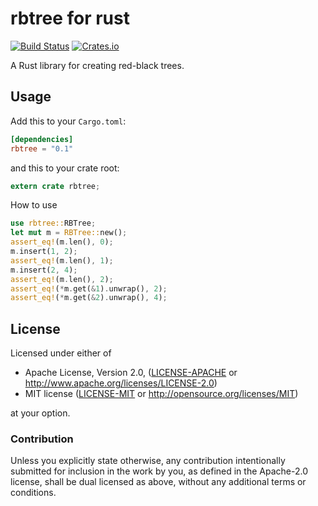 rbtree for rust
=====================

[![Build Status](https://travis-ci.org/tickbh/rbtree-rs.svg?branch=master)](https://travis-ci.org/tickbh/rbtree-rs) [![Crates.io](https://img.shields.io/crates/v/rbtree.svg)](https://crates.io/crates/rbtree)

A Rust library for creating red-black trees. 

## Usage

Add this to your `Cargo.toml`:

```toml
[dependencies]
rbtree = "0.1"
```

and this to your crate root:

```rust
extern crate rbtree;
```

How to use
```rust
use rbtree::RBTree;
let mut m = RBTree::new();
assert_eq!(m.len(), 0);
m.insert(1, 2);
assert_eq!(m.len(), 1);
m.insert(2, 4);
assert_eq!(m.len(), 2);
assert_eq!(*m.get(&1).unwrap(), 2);
assert_eq!(*m.get(&2).unwrap(), 4);
```

## License

Licensed under either of

 * Apache License, Version 2.0, ([LICENSE-APACHE](LICENSE-APACHE) or http://www.apache.org/licenses/LICENSE-2.0)
 * MIT license ([LICENSE-MIT](LICENSE-MIT) or http://opensource.org/licenses/MIT)

at your option.

### Contribution

Unless you explicitly state otherwise, any contribution intentionally submitted
for inclusion in the work by you, as defined in the Apache-2.0 license, shall be dual licensed as above, without any
additional terms or conditions.
